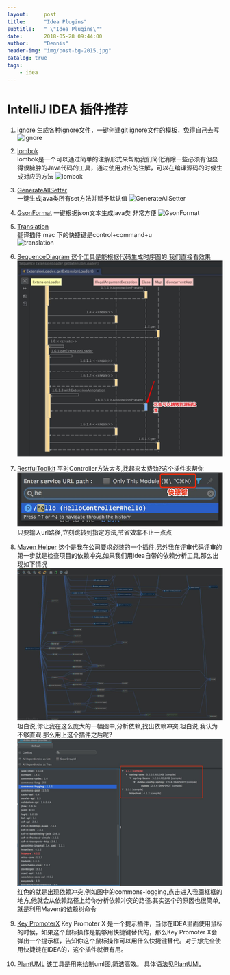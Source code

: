 ```yaml
---
layout:     post
title:      "Idea Plugins"
subtitle:   " \"Idea Plugins\""
date:       2018-05-28 09:44:00
author:     "Dennis"
header-img: "img/post-bg-2015.jpg"
catalog: true
tags:
    - idea
---
```


# IntelliJ IDEA 插件推荐

1. [ignore][1] 
生成各种ignore文件，一键创建git ignore文件的模板，免得自己去写  
![ignore][2]

2. [lombok][3]  
lombok是一个可以通过简单的注解形式来帮助我们简化消除一些必须有但显得很臃肿的Java代码的工具，通过使用对应的注解，可以在编译源码的时候生成对应的方法
![lombok][4]  

3. [GenerateAllSetter][5]  
一键生成java类所有set方法并赋予默认值
![GenerateAllSetter][6]  

4. [GsonFormat][7]
一键根据json文本生成java类  非常方便
![GsonFormat][8]  

5. [Translation][9]  
翻译插件 mac 下的快捷键是control+command+u  
![translation][10]

6. [SequenceDiagram][11]
这个工具是能根据代码生成时序图的.我们直接看效果
![SequenceDiagram][12]

7. [RestfulToolkit][13]
平时Controller方法太多,找起来太费劲?这个插件来帮你
![RestfulToolkit][14]
只要输入url路径,立刻跳转到指定方法,节省效率不止一点点

8. [Maven Helper][15]
这个是我在公司要求必装的一个插件,另外我在评审代码评审的第一步就是检查项目的依赖冲突,如果我们用idea自带的依赖分析工具,那么出现如下情况
![Maven Helper][16]
坦白说,你让我在这么庞大的一幅图中,分析依赖,找出依赖冲突,坦白说,我认为不够直观.那么用上这个插件之后呢?
![Maven Helper][17]
红色的就是出现依赖冲突,例如图中的commons-logging,点击进入我画框框的地方,他就会从依赖路径上给你分析依赖冲突的路径.其实这个的原因也很简单,就是利用Maven的依赖树命令

9. [Key PromoterX][18]
Key Promoter X 是一个提示插件，当你在IDEA里面使用鼠标的时候，如果这个鼠标操作是能够用快捷键替代的，那么Key Promoter X会弹出一个提示框，告知你这个鼠标操作可以用什么快捷键替代。对于想完全使用快捷键在IDEA的，这个插件就很有用。

10. [PlantUML][19]
该工具是用来绘制uml图,简洁高效。
具体语法见[PlantUML][20]















[1]: https://plugins.jetbrains.com/plugin/7495--ignore
[2]: /img/in-post/2018-05-28-idea-plugins/gitignore.gif
[3]: https://plugins.jetbrains.com/plugin/6317-lombok-plugin
[4]: /img/in-post/2018-05-28-idea-plugins/lombok.gif
[5]: https://plugins.jetbrains.com/plugin/9360-generateallsetter
[6]: /img/in-post/2018-05-28-idea-plugins/allsetter.gif
[7]: https://plugins.jetbrains.com/plugin/7654-gsonformat
[8]: /img/in-post/2018-05-28-idea-plugins/gson.gif
[9]: https://plugins.jetbrains.com/plugin/8579-translation
[10]:/img/in-post/2018-05-28-idea-plugins/translate.gif
[11]:http://plugins.jetbrains.com/plugin/8286-sequencediagram
[12]:/img/in-post/2018-05-28-idea-plugins/seq.jpg
[13]:http://plugins.jetbrains.com/plugin/10292-restfultoolkit
[14]:/img/in-post/2018-05-28-idea-plugins/restful.jpg 
[15]:http://plugins.jetbrains.com/plugin/7179-maven-helper
[16]:/img/in-post/2018-05-28-idea-plugins/mvn-helper-1.jpg
[17]:/img/in-post/2018-05-28-idea-plugins/mvn-helper-2.jpg
[18]:http://plugins.jetbrains.com/plugin/9792-key-promoter-x
[19]:https://plugins.jetbrains.com/plugin/7017-plantuml-integration
[20]:http://plantuml.com/zh/